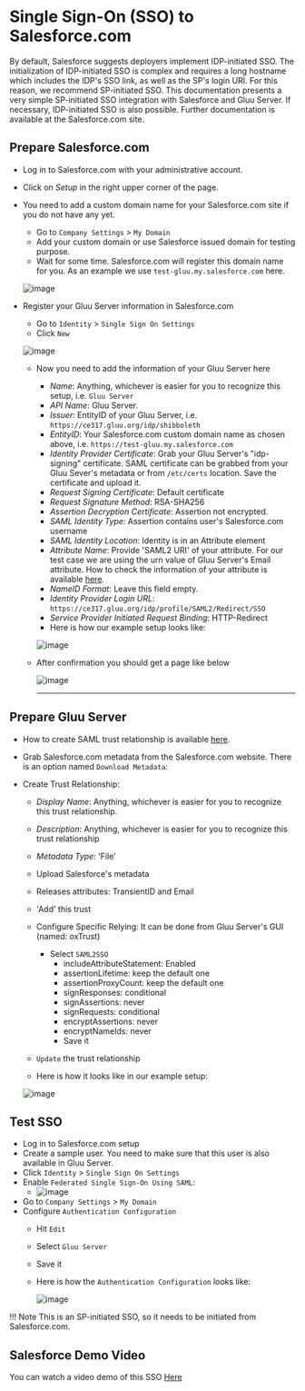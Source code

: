 # Single Sign-On (SSO) to Salesforce.com

By default, Salesforce suggests deployers implement IDP-initiated SSO. The initialization of IDP-initiated SSO is complex and requires a long hostname which includes the IDP's SSO link, as well as the SP's login URI. For this reason, we recommend SP-initiated SSO. This documentation presents a very simple SP-initiated SSO integration with Salesforce and Gluu Server. If necessary, IDP-initiated SSO is also possible. Further documentation is available at the Salesforce.com site.

## Prepare Salesforce.com

- Log in to Salesforce.com with your administrative account.
- Click on _Setup_ in the right upper corner of the page.
- You need to add a custom domain name for your Salesforce.com site if
  you do not have any yet.
  - Go to `Company Settings` > `My Domain`
  - Add your custom domain or use Salesforce issued domain for testing purpose. 
  - Wait for some time. Salesforce.com will register this domain name
  for you. As an example we use `test-gluu.my.salesforce.com` here.

  ![image](../../img/integration/Salesforce_myDomain.png)

* Register your Gluu Server information in Salesforce.com
   * Go to `Identity` > `Single Sign On Settings`
   * Click `New`

  ![image](../../img/integration/Salesforce_SSO_setting.png)

   * Now you need to add the information of your Gluu Server here
     * _Name_: Anything, whichever is easier for you to recognize this
       setup, i.e. `Gluu Server`
     * _API Name_: Gluu Server.
     * _Issuer_: EntityID of your Gluu Server, i.e. `https://ce317.gluu.org/idp/shibboleth`
     * _EntityID_: Your Salesforce.com custom domain name as chosen
       above, i.e. `https://test-gluu.my.salesforce.com`
     * _Identity Provider Certificate_: Grab your Gluu Server's "idp-signing"
       certificate. SAML certificate can be grabbed from your Gluu Sever's
       metadata or from `/etc/certs` location. Save the certificate and upload it.
     * _Request Signing Certificate_: Default certificate
     * _Request Signature Method_: RSA-SHA256
     * _Assertion Decryption Certificate_: Assertion not encrypted.
     * _SAML Identity Type_: Assertion contains user's Salesforce.com username
     * _SAML Identity Location_: Identity is in an Attribute element
     * _Attribute Name_: Provide 'SAML2 URI' of your attribute. For our test case we are using the urn value of Gluu Server's Email attribute. How to check the information of your attribute is available [here](http://www.gluu.org/docs/admin-guide/configuration/#attributes).
     * _NameID Format_: Leave this field empty.
     * _Identity Provider Login URL_: `https://ce317.gluu.org/idp/profile/SAML2/Redirect/SSO`
     * _Service Provider Initiated Request Binding_: HTTP-Redirect
     * Here is how our example setup looks like:
     
     ![image](../../img/integration/Salesforce_SSO_setting_2.png)

  * After confirmation you should get a page like below
  
     ![image](../../img/integration/Salesforce_SSO_setting_3.png)
     
     ********************************************************************************************

## Prepare Gluu Server

* How to create SAML trust relationship is available [here](../../admin-guide/saml.md). 
* Grab Salesforce.com metadata from the Salesforce.com website. There is
  an option named `Download Metadata`:
* Create Trust Relationship:
  * _Display Name_: Anything, whichever is easier for you to recognize this trust relationship.
  * _Description_: Anything, whichever is easier for you to recognize this trust relationship
  * _Metadata Type_: 'File'
  * Upload Salesforce's metadata
  * Releases attributes: TransientID and Email
  * 'Add' this trust
  * Configure Specific Relying: It can be done from Gluu Server's GUI (named: oxTrust)
    * Select `SAML2SSO`
        * includeAttributeStatement: Enabled
        * assertionLifetime: keep the default one
        * assertionProxyCount: keep the default one
        * signResponses: conditional
        * signAssertions: never
        * signRequests: conditional
        * encryptAssertions: never
        * encryptNameIds: never
        * Save it
  * `Update` the trust relationship
  
  * Here is how it looks like in our example setup:

  ![image](../../img/integration/Salesforce_TrustRelationship.png)


## Test SSO

- Log in to Salesforce.com setup
- Create a sample user. You need to make sure that this user is also available in Gluu Server. 
- Click `Identity` > `Single Sign On Settings`
- Enable `Federated Single Sign-On Using SAML`: 
   - ![image](../../img/integration/Salesforce_Enable_Federation_2.png)
- Go to `Company Settings` > `My Domain`
- Configure `Authentication Configuration`
  - Hit `Edit`
  - Select `Gluu Server`
  - Save it
  - Here is how the `Authentication Configuration` looks like:
  
    ![image](../../img/integration/Salesforce_Authentication_Configuration2.png)

!!! Note
     This is an SP-initiated SSO, so it needs to be initiated from Salesforce.com.

## Salesforce Demo Video
You can watch a video demo of this SSO [Here](https://youtu.be/h8vd6hs4Xtc) 
